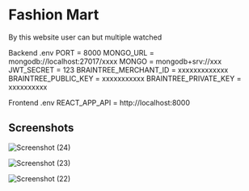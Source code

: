 # Fashion Mart
By this website user can but multiple watched

Backend .env
    PORT = 8000
    MONGO_URL = mongodb://localhost:27017/xxxx
    MONGO = mongodb+srv://xxx
    JWT_SECRET = 123
    BRAINTREE_MERCHANT_ID = xxxxxxxxxxxxx
    BRAINTREE_PUBLIC_KEY = xxxxxxxxxxx
    BRAINTREE_PRIVATE_KEY = xxxxxxxxxx

Frontend .env
    REACT_APP_API = http://localhost:8000





## Screenshots



![Screenshot (24)](https://github.com/user-attachments/assets/6750cd75-ca5f-4801-bde2-756ded9f8fe3)


![Screenshot (23)](https://github.com/user-attachments/assets/55d6312c-25ac-42da-a833-74a5f86cb490)


![Screenshot (22)](https://github.com/user-attachments/assets/c5447bdf-2afc-423e-acf9-a96fff65808f)





